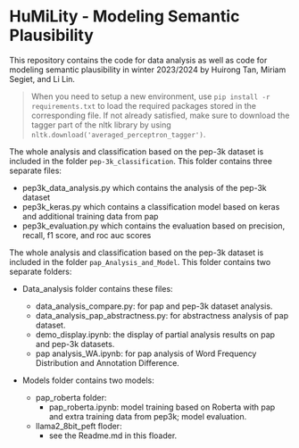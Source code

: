 # HuMiLity - Modeling Semantic Plausibility

This repository contains the code for data analysis as well as code for modeling semantic plausibility in winter 2023/2024 by Huirong Tan, Miriam Segiet, and Li Lin.

> When you need to setup a new environment, use `pip install -r requirements.txt` to load the required packages stored in the corresponding file. If not already satisfied, make sure to download the tagger part of the nltk library by using `nltk.download('averaged_perceptron_tagger')`.

The whole analysis and classification based on the pep-3k dataset is included in the folder `pep-3k_classification`. 
This folder contains three separate files:
* pep3k_data_analysis.py which contains the analysis of the pep-3k dataset
* pep3k_keras.py which contains a classification model based on keras and additional training data from pap
* pep3k_evaluation.py which contains the evaluation based on precision, recall, f1 score, and roc auc scores

The whole analysis and classification based on the pep-3k dataset is included in the folder `pap_Analysis_and_Model`. 
This folder contains two separate folders:
* Data_analysis folder contains these files:

    * data_analysis_compare.py: for pap and pep-3k dataset analysis.
    * data_analysis_pap_abstractness.py: for abstractness analysis of pap dataset.
    * demo_display.ipynb: the display of partial analysis results on pap and pep-3k datasets. 
    * pap analysis_WA.ipynb: for pap analysis of Word Frequency Distribution and Annotation Difference.

* Models folder contains two models:
    * pap_roberta folder:
        * pap_roberta.ipynb: model training based on Roberta with pap and extra training data from pep3k; model evaluation.
    * llama2_8bit_peft floder:
        * see the Readme.md in this floader.




